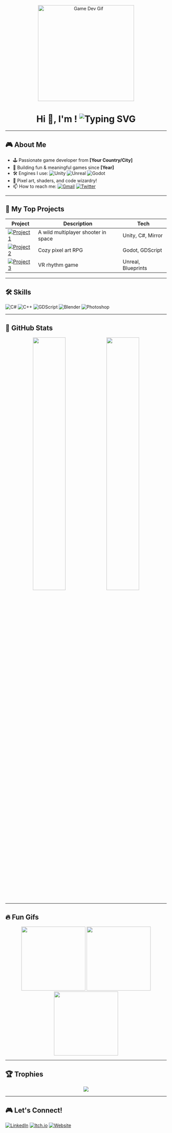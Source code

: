 <!-- Header Banner -->
<p align="center">
  <img src="https://media.giphy.com/media/v1.Y2lkPTc5MGI3NjExOGJ0MW1kOGllM3Q0ZDBzdXR4Y2JkOXdteXh4cW9kZjB0ZmgzazR4cSZlcD12MV9naWZzX3NlYXJjaCZjdD1n/oYQ9HRm5Mo7VXeMNVR/giphy.gif" width="300" alt="Game Dev Gif"/>
</p>

<h1 align="center">Hi 👋, I'm <Your Name>! <img src="https://readme-typing-svg.herokuapp.com?font=Fira+Code&duration=3000&pause=1000&color=F7C329&center=true&vCenter=true&width=435&lines=Game+Developer;Indie+Game+Creator;Unity+%7C+Unreal+%7C+Godot+Lover" alt="Typing SVG"></h1>

---

## 🎮 About Me

- 🕹️ Passionate game developer from **[Your Country/City]**
- 🚀 Building fun & meaningful games since **[Year]**
- 🛠️ Engines I use: ![Unity](https://img.shields.io/badge/Unity-100000?style=for-the-badge&logo=unity&logoColor=white) ![Unreal](https://img.shields.io/badge/Unreal-0E1128?style=for-the-badge&logo=unrealengine&logoColor=white) ![Godot](https://img.shields.io/badge/Godot-478CBF?style=for-the-badge&logo=godot-engine&logoColor=white)
- 🎨 Pixel art, shaders, and code wizardry!
- 📫 How to reach me: [![Gmail](https://img.shields.io/badge/-yourmail@gmail.com-c14438?style=flat-square&logo=Gmail&logoColor=white)](mailto:yourmail@gmail.com) [![Twitter](https://img.shields.io/badge/-@yourtwitter-1da1f2?style=flat-square&logo=twitter&logoColor=white)](https://twitter.com/yourtwitter)

---

## 🚀 My Top Projects

| Project | Description | Tech |
|---------|-------------|------|
| [![Project1](https://img.shields.io/badge/-Project1-blue?style=flat-square)](https://github.com/yourusername/project1) | A wild multiplayer shooter in space | Unity, C#, Mirror |
| [![Project2](https://img.shields.io/badge/-Project2-green?style=flat-square)](https://github.com/yourusername/project2) | Cozy pixel art RPG | Godot, GDScript |
| [![Project3](https://img.shields.io/badge/-Project3-yellow?style=flat-square)](https://github.com/yourusername/project3) | VR rhythm game | Unreal, Blueprints |

---

## 🛠️ Skills

![C#](https://img.shields.io/badge/C%23-239120?style=flat-square&logo=c-sharp&logoColor=white)
![C++](https://img.shields.io/badge/C%2B%2B-00599C?style=flat-square&logo=c%2B%2B&logoColor=white)
![GDScript](https://img.shields.io/badge/GDScript-478CBF?style=flat-square&logo=godot-engine&logoColor=white)
![Blender](https://img.shields.io/badge/Blender-F5792A?style=flat-square&logo=blender&logoColor=white)
![Photoshop](https://img.shields.io/badge/Photoshop-31A8FF?style=flat-square&logo=adobe-photoshop&logoColor=white)

---

## 🌟 GitHub Stats

<p align="center">
  <img src="https://github-readme-stats.vercel.app/api?username=yourusername&show_icons=true&theme=tokyonight" width="45%">
  <img src="https://github-readme-streak-stats.herokuapp.com/?user=yourusername&theme=tokyonight" width="45%">
</p>

---

## 🔥 Fun Gifs

<p align="center">
  <img src="https://media.giphy.com/media/l4FGuhL4U2WyjdkaY/giphy.gif" width="200"/>
  <img src="https://media.giphy.com/media/VbnUQpnihPSIgIXuZv/giphy.gif" width="200"/>
  <img src="https://media.giphy.com/media/l0MYt5jPR6QX5pnqM/giphy.gif" width="200"/>
</p>

---

## 🏆 Trophies

<p align="center">
  <img src="https://github-profile-trophy.vercel.app/?username=yourusername&theme=onestar&row=1&no-frame=true"/>
</p>

---

## 🎮 Let's Connect!

[![LinkedIn](https://img.shields.io/badge/-LinkedIn-0077B5?style=flat-square&logo=linkedin&logoColor=white)](https://linkedin.com/in/yourusername)
[![Itch.io](https://img.shields.io/badge/-Itch.io-fa5c5c?style=flat-square&logo=itchdotio&logoColor=white)](https://yourusername.itch.io/)
[![Website](https://img.shields.io/badge/-Portfolio-000?style=flat-square&logo=web&logoColor=white)](https://yourwebsite.com)
